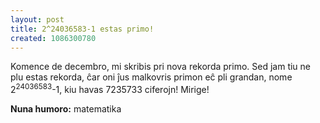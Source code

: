 ```yaml
---
layout: post
title: 2^24036583-1 estas primo!
created: 1086300780
---
```

Komence de decembro, mi skribis pri nova rekorda primo.  Sed jam tiu ne plu estas rekorda, ĉar oni ĵus malkovris primon eĉ pli grandan, nome 2<sup>24036583</sup>-1, kiu havas 7235733 ciferojn!  Mirige!

**Nuna humoro:** matematika

